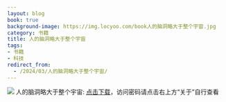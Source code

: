 ```yaml
---
layout: blog
book: true
background-image: https://img.locyoo.com/book人的脑洞略大于整个宇宙.jpg
category: 书籍
title: 人的脑洞略大于整个宇宙
tags:
- 书籍
- 科技
redirect_from:
  - /2024/03/人的脑洞略大于整个宇宙/
---
```

![](https://img.locyoo.com/book人的脑洞略大于整个宇宙.jpg)
人的脑洞略大于整个宇宙: <a name = "ref1" href="https://url18.ctfile.com/f/50983618-1049275558-d8cce8?p=3619">点击下载</a>，访问密码请点击右上方“关于”自行查看